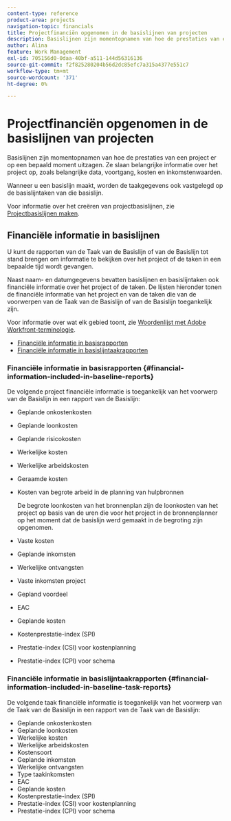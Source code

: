 ```yaml
---
content-type: reference
product-area: projects
navigation-topic: financials
title: Projectfinanciën opgenomen in de basislijnen van projecten
description: Basislijnen zijn momentopnamen van hoe de prestaties van een project er op een bepaald moment uitzagen. Ze slaan belangrijke informatie over het project op, zoals belangrijke data, voortgang, kosten en inkomstenwaarden.
author: Alina
feature: Work Management
exl-id: 705156d0-0daa-40bf-a511-144d56316136
source-git-commit: f2f825280204b56d2dc85efc7a315a4377e551c7
workflow-type: tm+mt
source-wordcount: '371'
ht-degree: 0%

---
```


# Projectfinanciën opgenomen in de basislijnen van projecten

Basislijnen zijn momentopnamen van hoe de prestaties van een project er op een bepaald moment uitzagen. Ze slaan belangrijke informatie over het project op, zoals belangrijke data, voortgang, kosten en inkomstenwaarden.

Wanneer u een basislijn maakt, worden de taakgegevens ook vastgelegd op de basislijntaken van die basislijn.

Voor informatie over het creëren van projectbasislijnen, zie [Projectbasislijnen maken](../../../manage-work/projects/create-projects/create-baselines.md).

## Financiële informatie in basislijnen

U kunt de rapporten van de Taak van de Basislijn of van de Basislijn tot stand brengen om informatie te bekijken over het project of de taken in een bepaalde tijd wordt gevangen.

Naast naam- en datumgegevens bevatten basislijnen en basislijntaken ook financiële informatie over het project of de taken. De lijsten hieronder tonen de financiële informatie van het project en van de taken die van de voorwerpen van de Taak van de Basislijn of van de Basislijn toegankelijk zijn.

Voor informatie over wat elk gebied toont, zie [Woordenlijst met Adobe Workfront-terminologie](../../../workfront-basics/navigate-workfront/workfront-navigation/workfront-terminology-glossary.md).

* [Financiële informatie in basisrapporten](#financial-information-included-in-baseline-reports)
* [Financiële informatie in basislijntaakrapporten](#financial-information-included-in-baseline-task-reports)

### Financiële informatie in basisrapporten {#financial-information-included-in-baseline-reports}

De volgende project financiële informatie is toegankelijk van het voorwerp van de Basislijn in een rapport van de Basislijn:

* Geplande onkostenkosten
* Geplande loonkosten
* Geplande risicokosten
* Werkelijke kosten
* Werkelijke arbeidskosten
* Geraamde kosten
* Kosten van begrote arbeid in de planning van hulpbronnen

   De begrote loonkosten van het bronnenplan zijn de loonkosten van het project op basis van de uren die voor het project in de bronnenplanner op het moment dat de basislijn werd gemaakt in de begroting zijn opgenomen.

* Vaste kosten
* Geplande inkomsten
* Werkelijke ontvangsten
* Vaste inkomsten project
* Gepland voordeel
* EAC
* Geplande kosten
* Kostenprestatie-index (SPI)
* Prestatie-index (CSI) voor kostenplanning
* Prestatie-index (CPI) voor schema

### Financiële informatie in basislijntaakrapporten {#financial-information-included-in-baseline-task-reports}

De volgende taak financiële informatie is toegankelijk van het voorwerp van de Taak van de Basislijn in een rapport van de Taak van de Basislijn:

* Geplande onkostenkosten
* Geplande loonkosten
* Werkelijke kosten
* Werkelijke arbeidskosten
* Kostensoort
* Geplande inkomsten
* Werkelijke ontvangsten
* Type taakinkomsten
* EAC
* Geplande kosten
* Kostenprestatie-index (SPI)
* Prestatie-index (CSI) voor kostenplanning
* Prestatie-index (CPI) voor schema
